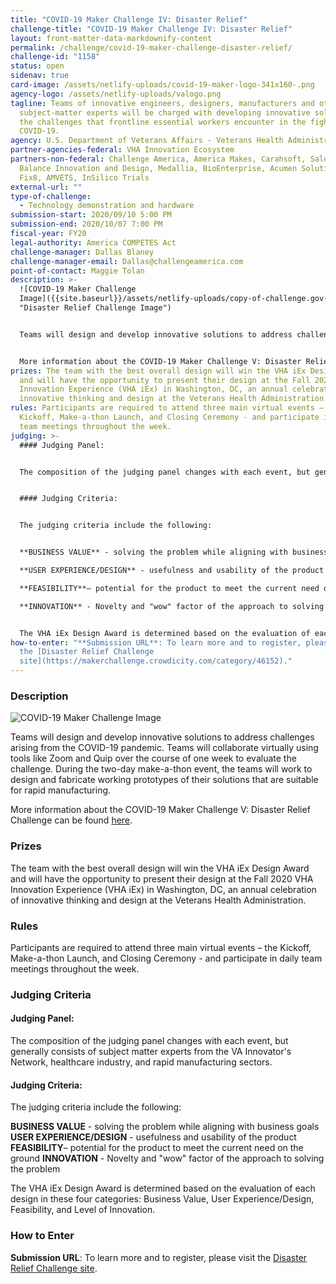 ```yaml
---
title: "COVID-19 Maker Challenge IV: Disaster Relief"
challenge-title: "COVID-19 Maker Challenge IV: Disaster Relief"
layout: front-matter-data-markdownify-content
permalink: /challenge/covid-19-maker-challenge-disaster-relief/
challenge-id: "1158"
status: open
sidenav: true
card-image: /assets/netlify-uploads/covid-19-maker-logo-341x160-.png
agency-logo: /assets/netlify-uploads/valogo.png
tagline: Teams of innovative engineers, designers, manufacturers and other
  subject-matter experts will be charged with developing innovative solutions to
  the challenges that frontline essential workers encounter in the fight against
  COVID-19.
agency: U.S. Department of Veterans Affairs - Veterans Health Administration
partner-agencies-federal: VHA Innovation Ecosystem
partners-non-federal: Challenge America, America Makes, Carahsoft, Salesforce,
  Balance Innovation and Design, Medallia, BioEnterprise, Acumen Solutions,
  Fix8, AMVETS, InSilico Trials
external-url: ""
type-of-challenge:
  - Technology demonstration and hardware
submission-start: 2020/09/10 5:00 PM
submission-end: 2020/10/07 7:00 PM
fiscal-year: FY20
legal-authority: America COMPETES Act
challenge-manager: Dallas Blaney
challenge-manager-email: Dallas@challengeamerica.com
point-of-contact: Maggie Tolan
description: >-
  ![COVID-19 Maker Challenge
  Image]({{site.baseurl}}/assets/netlify-uploads/copy-of-challenge.gov-image.png
  "Disaster Relief Challenge Image")


  Teams will design and develop innovative solutions to address challenges arising from the COVID-19 pandemic. Teams will collaborate virtually using tools like Zoom and Quip over the course of one week to evaluate the challenge. During the two-day make-a-thon event, the teams will work to design and fabricate working prototypes of their solutions that are suitable for rapid manufacturing.


  More information about the COVID-19 Maker Challenge V: Disaster Relief Challenge can be found [here](https://makerchallenge.crowdicity.com/category/46152).
prizes: The team with the best overall design will win the VHA iEx Design Award
  and will have the opportunity to present their design at the Fall 2020 VHA
  Innovation Experience (VHA iEx) in Washington, DC, an annual celebration of
  innovative thinking and design at the Veterans Health Administration.
rules: Participants are required to attend three main virtual events – the
  Kickoff, Make-a-thon Launch, and Closing Ceremony - and participate in daily
  team meetings throughout the week.
judging: >-
  #### Judging Panel:


  The composition of the judging panel changes with each event, but generally consists of subject matter experts from the VA Innovator's Network, healthcare industry, and rapid manufacturing sectors.


  #### Judging Criteria:


  The judging criteria include the following: 


  **BUSINESS VALUE** - solving the problem while aligning with business goals

  **USER EXPERIENCE/DESIGN** - usefulness and usability of the product 

  **FEASIBILITY**– potential for the product to meet the current need on the ground

  **INNOVATION** - Novelty and "wow" factor of the approach to solving the problem


  The VHA iEx Design Award is determined based on the evaluation of each design in these  four categories: Business Value, User Experience/Design, Feasibility, and Level of Innovation.
how-to-enter: "**Submission URL**: To learn more and to register, please visit
  the [Disaster Relief Challenge
  site](https://makerchallenge.crowdicity.com/category/46152)."
---
```

### Description

![COVID-19 Maker Challenge Image]({{site.baseurl}}/assets/netlify-uploads/copy-of-challenge.gov-image.png "Disaster Relief Challenge Image")

Teams will design and develop innovative solutions to address challenges arising from the COVID-19 pandemic. Teams will collaborate virtually using tools like Zoom and Quip over the course of one week to evaluate the challenge. During the two-day make-a-thon event, the teams will work to design and fabricate working prototypes of their solutions that are suitable for rapid manufacturing.

More information about the COVID-19 Maker Challenge V: Disaster Relief Challenge can be found [here](https://makerchallenge.crowdicity.com/category/46152).

### Prizes

The team with the best overall design will win the VHA iEx Design Award and will have the opportunity to present their design at the Fall 2020 VHA Innovation Experience (VHA iEx) in Washington, DC, an annual celebration of innovative thinking and design at the Veterans Health Administration.

### Rules

Participants are required to attend three main virtual events – the Kickoff, Make-a-thon Launch, and Closing Ceremony - and participate in daily team meetings throughout the week.

### Judging Criteria

#### Judging Panel:

The composition of the judging panel changes with each event, but generally consists of subject matter experts from the VA Innovator's Network, healthcare industry, and rapid manufacturing sectors.

#### Judging Criteria:

The judging criteria include the following: 

**BUSINESS VALUE** - solving the problem while aligning with business goals
**USER EXPERIENCE/DESIGN** - usefulness and usability of the product 
**FEASIBILITY**– potential for the product to meet the current need on the ground
**INNOVATION** - Novelty and "wow" factor of the approach to solving the problem

The VHA iEx Design Award is determined based on the evaluation of each design in these  four categories: Business Value, User Experience/Design, Feasibility, and Level of Innovation.

### How to Enter

**Submission URL**: To learn more and to register, please visit the [Disaster Relief Challenge site](https://makerchallenge.crowdicity.com/category/46152).